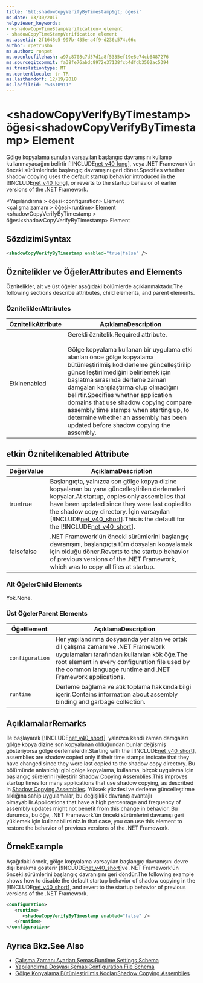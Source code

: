 ```yaml
---
title: '&lt;shadowCopyVerifyByTimestamp&gt; öğesi'
ms.date: 03/30/2017
helpviewer_keywords:
- <shadowCopyTimeStampVerification> element
- shadowCopyTimeStampVerification element
ms.assetid: 2f1648e5-997b-435e-a4f9-d236c574c66c
author: rpetrusha
ms.author: ronpet
ms.openlocfilehash: a97c8708c7d57d1a8f5335ef19e8e74cb6487276
ms.sourcegitcommit: fa38fe76abdc8972e37138fcb4dfdb3502ac5394
ms.translationtype: MT
ms.contentlocale: tr-TR
ms.lasthandoff: 12/19/2018
ms.locfileid: "53610911"
---
```

# <a name="ltshadowcopyverifybytimestampgt-element"></a><span data-ttu-id="046bb-102">&lt;shadowCopyVerifyByTimestamp&gt; öğesi</span><span class="sxs-lookup"><span data-stu-id="046bb-102">&lt;shadowCopyVerifyByTimestamp&gt; Element</span></span>
<span data-ttu-id="046bb-103">Gölge kopyalama sunulan varsayılan başlangıç davranışını kullanıp kullanmayacağını belirtir [!INCLUDE[net_v40_long](../../../../../includes/net-v40-long-md.md)], veya .NET Framework'ün önceki sürümlerinde başlangıç davranışını geri döner.</span><span class="sxs-lookup"><span data-stu-id="046bb-103">Specifies whether shadow copying uses the default startup behavior introduced in the [!INCLUDE[net_v40_long](../../../../../includes/net-v40-long-md.md)], or reverts to the startup behavior of earlier versions of the .NET Framework.</span></span>  
  
 <span data-ttu-id="046bb-104">\<Yapılandırma > öğesi</span><span class="sxs-lookup"><span data-stu-id="046bb-104">\<configuration> Element</span></span>  
<span data-ttu-id="046bb-105">\<çalışma zamanı > öğesi</span><span class="sxs-lookup"><span data-stu-id="046bb-105">\<runtime> Element</span></span>  
<span data-ttu-id="046bb-106">\<shadowCopyVerifyByTimestamp > öğesi</span><span class="sxs-lookup"><span data-stu-id="046bb-106">\<shadowCopyVerifyByTimestamp> Element</span></span>  
  
## <a name="syntax"></a><span data-ttu-id="046bb-107">Sözdizimi</span><span class="sxs-lookup"><span data-stu-id="046bb-107">Syntax</span></span>  
  
```xml  
<shadowCopyVerifyByTimestamp enabled="true|false" />  
```  
  
## <a name="attributes-and-elements"></a><span data-ttu-id="046bb-108">Öznitelikler ve Öğeler</span><span class="sxs-lookup"><span data-stu-id="046bb-108">Attributes and Elements</span></span>  
 <span data-ttu-id="046bb-109">Öznitelikler, alt ve üst öğeler aşağıdaki bölümlerde açıklanmaktadır.</span><span class="sxs-lookup"><span data-stu-id="046bb-109">The following sections describe attributes, child elements, and parent elements.</span></span>  
  
### <a name="attributes"></a><span data-ttu-id="046bb-110">Öznitelikler</span><span class="sxs-lookup"><span data-stu-id="046bb-110">Attributes</span></span>  
  
|<span data-ttu-id="046bb-111">Öznitelik</span><span class="sxs-lookup"><span data-stu-id="046bb-111">Attribute</span></span>|<span data-ttu-id="046bb-112">Açıklama</span><span class="sxs-lookup"><span data-stu-id="046bb-112">Description</span></span>|  
|---------------|-----------------|  
|<span data-ttu-id="046bb-113">Etkin</span><span class="sxs-lookup"><span data-stu-id="046bb-113">enabled</span></span>|<span data-ttu-id="046bb-114">Gerekli öznitelik.</span><span class="sxs-lookup"><span data-stu-id="046bb-114">Required attribute.</span></span><br /><br /> <span data-ttu-id="046bb-115">Gölge kopyalama kullanan bir uygulama etki alanları önce gölge kopyalama bütünleştirilmiş kod derleme güncelleştirilip güncelleştirilmediğini belirlemek için başlatma sırasında derleme zaman damgaları karşılaştırma olup olmadığını belirtir.</span><span class="sxs-lookup"><span data-stu-id="046bb-115">Specifies whether application domains that use shadow copying compare assembly time stamps when starting up, to determine whether an assembly has been updated before shadow copying the assembly.</span></span>|  
  
## <a name="enabled-attribute"></a><span data-ttu-id="046bb-116">etkin Öznitelik</span><span class="sxs-lookup"><span data-stu-id="046bb-116">enabled Attribute</span></span>  
  
|<span data-ttu-id="046bb-117">Değer</span><span class="sxs-lookup"><span data-stu-id="046bb-117">Value</span></span>|<span data-ttu-id="046bb-118">Açıklama</span><span class="sxs-lookup"><span data-stu-id="046bb-118">Description</span></span>|  
|-----------|-----------------|  
|<span data-ttu-id="046bb-119">true</span><span class="sxs-lookup"><span data-stu-id="046bb-119">true</span></span>|<span data-ttu-id="046bb-120">Başlangıçta, yalnızca son gölge kopya dizine kopyalanan bu yana güncelleştirilen derlemeleri kopyalar.</span><span class="sxs-lookup"><span data-stu-id="046bb-120">At startup, copies only assemblies that have been updated since they were last copied to the shadow copy directory.</span></span> <span data-ttu-id="046bb-121">İçin varsayılan [!INCLUDE[net_v40_short](../../../../../includes/net-v40-short-md.md)].</span><span class="sxs-lookup"><span data-stu-id="046bb-121">This is the default for the [!INCLUDE[net_v40_short](../../../../../includes/net-v40-short-md.md)].</span></span>|  
|<span data-ttu-id="046bb-122">false</span><span class="sxs-lookup"><span data-stu-id="046bb-122">false</span></span>|<span data-ttu-id="046bb-123">.NET Framework'ün önceki sürümlerini başlangıç davranışını, başlangıçta tüm dosyaları kopyalamak için olduğu döner.</span><span class="sxs-lookup"><span data-stu-id="046bb-123">Reverts to the startup behavior of previous versions of the .NET Framework, which was to copy all files at startup.</span></span>|  
  
### <a name="child-elements"></a><span data-ttu-id="046bb-124">Alt Öğeler</span><span class="sxs-lookup"><span data-stu-id="046bb-124">Child Elements</span></span>  
 <span data-ttu-id="046bb-125">Yok.</span><span class="sxs-lookup"><span data-stu-id="046bb-125">None.</span></span>  
  
### <a name="parent-elements"></a><span data-ttu-id="046bb-126">Üst Öğeler</span><span class="sxs-lookup"><span data-stu-id="046bb-126">Parent Elements</span></span>  
  
|<span data-ttu-id="046bb-127">Öğe</span><span class="sxs-lookup"><span data-stu-id="046bb-127">Element</span></span>|<span data-ttu-id="046bb-128">Açıklama</span><span class="sxs-lookup"><span data-stu-id="046bb-128">Description</span></span>|  
|-------------|-----------------|  
|`configuration`|<span data-ttu-id="046bb-129">Her yapılandırma dosyasında yer alan ve ortak dil çalışma zamanı ve .NET Framework uygulamaları tarafından kullanılan kök öğe.</span><span class="sxs-lookup"><span data-stu-id="046bb-129">The root element in every configuration file used by the common language runtime and .NET Framework applications.</span></span>|  
|`runtime`|<span data-ttu-id="046bb-130">Derleme bağlama ve atık toplama hakkında bilgi içerir.</span><span class="sxs-lookup"><span data-stu-id="046bb-130">Contains information about assembly binding and garbage collection.</span></span>|  
  
## <a name="remarks"></a><span data-ttu-id="046bb-131">Açıklamalar</span><span class="sxs-lookup"><span data-stu-id="046bb-131">Remarks</span></span>  
 <span data-ttu-id="046bb-132">İle başlayarak [!INCLUDE[net_v40_short](../../../../../includes/net-v40-short-md.md)], yalnızca kendi zaman damgaları gölge kopya dizine son kopyalanan olduğundan bunlar değişmiş gösteriyorsa gölge derlemelerdir.</span><span class="sxs-lookup"><span data-stu-id="046bb-132">Starting with the [!INCLUDE[net_v40_short](../../../../../includes/net-v40-short-md.md)], assemblies are shadow copied only if their time stamps indicate that they have changed since they were last copied to the shadow copy directory.</span></span> <span data-ttu-id="046bb-133">Bu bölümünde anlatıldığı gibi gölge kopyalama, kullanma, birçok uygulama için başlangıç sürelerini iyileştirir [Shadow Copying Assemblies](../../../../../docs/framework/app-domains/shadow-copy-assemblies.md).</span><span class="sxs-lookup"><span data-stu-id="046bb-133">This improves startup times for many applications that use shadow copying, as described in [Shadow Copying Assemblies](../../../../../docs/framework/app-domains/shadow-copy-assemblies.md).</span></span> <span data-ttu-id="046bb-134">Yüksek yüzdesi ve derleme güncelleştirme sıklığına sahip uygulamalar, bu değişiklik davranış avantajlı olmayabilir.</span><span class="sxs-lookup"><span data-stu-id="046bb-134">Applications that have a high percentage and frequency of assembly updates might not benefit from this change in behavior.</span></span> <span data-ttu-id="046bb-135">Bu durumda, bu öğe, .NET Framework'ün önceki sürümlerini davranışı geri yüklemek için kullanabilirsiniz.</span><span class="sxs-lookup"><span data-stu-id="046bb-135">In that case, you can use this element to restore the behavior of previous versions of the .NET Framework.</span></span>  
  
## <a name="example"></a><span data-ttu-id="046bb-136">Örnek</span><span class="sxs-lookup"><span data-stu-id="046bb-136">Example</span></span>  
 <span data-ttu-id="046bb-137">Aşağıdaki örnek, gölge kopyalama varsayılan başlangıç davranışını devre dışı bırakma gösterir [!INCLUDE[net_v40_short](../../../../../includes/net-v40-short-md.md)]ve .NET Framework'ün önceki sürümlerini başlangıç davranışını geri döndür.</span><span class="sxs-lookup"><span data-stu-id="046bb-137">The following example shows how to disable the default startup behavior of shadow copying in the [!INCLUDE[net_v40_short](../../../../../includes/net-v40-short-md.md)], and revert to the startup behavior of previous versions of the .NET Framework.</span></span>  
  
```xml  
<configuration>  
   <runtime>  
      <shadowCopyVerifyByTimestamp enabled="false" />  
   </runtime>  
</configuration>  
```  
  
## <a name="see-also"></a><span data-ttu-id="046bb-138">Ayrıca Bkz.</span><span class="sxs-lookup"><span data-stu-id="046bb-138">See Also</span></span>  
- [<span data-ttu-id="046bb-139">Çalışma Zamanı Ayarları Şeması</span><span class="sxs-lookup"><span data-stu-id="046bb-139">Runtime Settings Schema</span></span>](../../../../../docs/framework/configure-apps/file-schema/runtime/index.md)  
- [<span data-ttu-id="046bb-140">Yapılandırma Dosyası Şeması</span><span class="sxs-lookup"><span data-stu-id="046bb-140">Configuration File Schema</span></span>](../../../../../docs/framework/configure-apps/file-schema/index.md)  
- [<span data-ttu-id="046bb-141">Gölge Kopyalama Bütünleştirilmiş Kodları</span><span class="sxs-lookup"><span data-stu-id="046bb-141">Shadow Copying Assemblies</span></span>](../../../../../docs/framework/app-domains/shadow-copy-assemblies.md)
